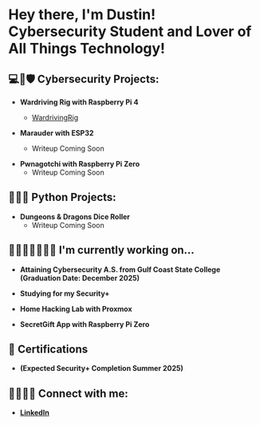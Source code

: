<h1>Hey there, I'm Dustin!<br>Cybersecurity Student and Lover of All Things Technology!

<h2>💻🔑🛡 Cybersecurity Projects:</h2>

- <b>Wardriving Rig with Raspberry Pi 4</b>
  - [WardrivingRig](https://github.com/dustinGodfrey/WardrivingRig)
    
- <b>Marauder with ESP32</b>
  - Writeup Coming Soon
 <!-- - [Placeholder](https://) -->
    
- <b>Pwnagotchi with Raspberry Pi Zero</b>
  - Writeup Coming Soon
 <!-- - [Placeholder](https://) -->


<h2>👨‍💻🐍 Python Projects:</h2>

- <b>Dungeons & Dragons Dice Roller</b>
  - Writeup Coming Soon    

<h2>👩🏻‍💻📓✍🏻💡 I'm currently working on...</h2>

- <b>Attaining Cybersecurity A.S. from Gulf Coast State College (Graduation Date: December 2025)</b>

- <b>Studying for my Security+</b>

- <b>Home Hacking Lab with Proxmox</b>

- <b>SecretGift App with Raspberry Pi Zero</b>
 

<h2>📃 Certifications</h2>

- <b>(Expected Security+ Completion Summer 2025)</b>


<h2>👥🙋🏻‍♂️ Connect with me:</h2>

- <b>[LinkedIn](https://www.linkedin.com/in/dustingodfrey/)</b>

